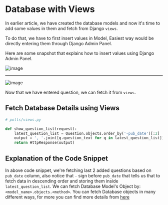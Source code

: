 # Database with Views

In earlier article, we have created the database models and now it's time to add some values in them and fetch from Django `views`.

To do that, we have to first insert values in Model, Easiest way would be directly entering them through Django Admin Panel.

Here are some snapshot that explains how to insert values using Django Admin Panel.

![image](https://user-images.githubusercontent.com/31511537/168472133-bdbe70a0-7e0d-4427-936c-53348e14132d.png)
<hr>

![image](https://user-images.githubusercontent.com/31511537/168472223-26b9afb2-a862-494c-9da8-08ec423e7abb.png)

Now that we have entered question, we can fetch it from `views`. 

## Fetch Database Details using Views
```python
# polls/views.py

def show_question_list(request):
    latest_question_list = Question.objects.order_by('-pub_date')[:2]
    output = ', '.join([q.question_text for q in latest_question_list])
    return HttpResponse(output)
```

## Explanation of the Code Snippet

In above code snippet, we're fetching last 2 added questions based on `pub_date` column, also notice that `-` sign before `pub_date` that tells us that to fetch data in descending order and storing them inside `latest_question_list`. We can fetch Database Model's Object by: `<model_name>.objects.<method>`. You can fetch Database objects in many different ways, for more you can find more details from [here](https://docs.djangoproject.com/en/4.0/topics/db/queries/)